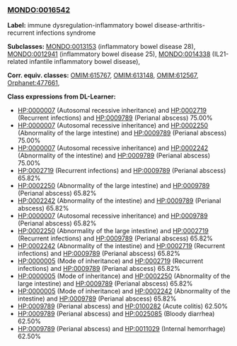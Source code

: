 
### [MONDO:0016542](http://purl.obolibrary.org/obo/MONDO_0016542)
**Label:** immune dysregulation-inflammatory bowel disease-arthritis-recurrent infections syndrome

**Subclasses:** [MONDO:0013153](http://purl.obolibrary.org/obo/MONDO_0013153) (inflammatory bowel disease 28), [MONDO:0012941](http://purl.obolibrary.org/obo/MONDO_0012941) (inflammatory bowel disease 25), [MONDO:0014338](http://purl.obolibrary.org/obo/MONDO_0014338) (IL21-related infantile inflammatory bowel disease), 

**Corr. equiv. classes:** [OMIM:615767](http://purl.obolibrary.org/obo/OMIM_615767), [OMIM:613148](http://purl.obolibrary.org/obo/OMIM_613148), [OMIM:612567](http://purl.obolibrary.org/obo/OMIM_612567), [Orphanet:477661](http://www.orpha.net/ORDO/Orphanet_477661), 

**Class expressions from DL-Learner:**

- [HP:0000007](http://purl.obolibrary.org/obo/HP_0000007) (Autosomal recessive inheritance) and [HP:0002719](http://purl.obolibrary.org/obo/HP_0002719) (Recurrent infections) and [HP:0009789](http://purl.obolibrary.org/obo/HP_0009789) (Perianal abscess) 75.00%
- [HP:0000007](http://purl.obolibrary.org/obo/HP_0000007) (Autosomal recessive inheritance) and [HP:0002250](http://purl.obolibrary.org/obo/HP_0002250) (Abnormality of the large intestine) and [HP:0009789](http://purl.obolibrary.org/obo/HP_0009789) (Perianal abscess) 75.00%
- [HP:0000007](http://purl.obolibrary.org/obo/HP_0000007) (Autosomal recessive inheritance) and [HP:0002242](http://purl.obolibrary.org/obo/HP_0002242) (Abnormality of the intestine) and [HP:0009789](http://purl.obolibrary.org/obo/HP_0009789) (Perianal abscess) 75.00%
- [HP:0002719](http://purl.obolibrary.org/obo/HP_0002719) (Recurrent infections) and [HP:0009789](http://purl.obolibrary.org/obo/HP_0009789) (Perianal abscess) 65.82%
- [HP:0002250](http://purl.obolibrary.org/obo/HP_0002250) (Abnormality of the large intestine) and [HP:0009789](http://purl.obolibrary.org/obo/HP_0009789) (Perianal abscess) 65.82%
- [HP:0002242](http://purl.obolibrary.org/obo/HP_0002242) (Abnormality of the intestine) and [HP:0009789](http://purl.obolibrary.org/obo/HP_0009789) (Perianal abscess) 65.82%
- [HP:0000007](http://purl.obolibrary.org/obo/HP_0000007) (Autosomal recessive inheritance) and [HP:0009789](http://purl.obolibrary.org/obo/HP_0009789) (Perianal abscess) 65.82%
- [HP:0002250](http://purl.obolibrary.org/obo/HP_0002250) (Abnormality of the large intestine) and [HP:0002719](http://purl.obolibrary.org/obo/HP_0002719) (Recurrent infections) and [HP:0009789](http://purl.obolibrary.org/obo/HP_0009789) (Perianal abscess) 65.82%
- [HP:0002242](http://purl.obolibrary.org/obo/HP_0002242) (Abnormality of the intestine) and [HP:0002719](http://purl.obolibrary.org/obo/HP_0002719) (Recurrent infections) and [HP:0009789](http://purl.obolibrary.org/obo/HP_0009789) (Perianal abscess) 65.82%
- [HP:0000005](http://purl.obolibrary.org/obo/HP_0000005) (Mode of inheritance) and [HP:0002719](http://purl.obolibrary.org/obo/HP_0002719) (Recurrent infections) and [HP:0009789](http://purl.obolibrary.org/obo/HP_0009789) (Perianal abscess) 65.82%
- [HP:0000005](http://purl.obolibrary.org/obo/HP_0000005) (Mode of inheritance) and [HP:0002250](http://purl.obolibrary.org/obo/HP_0002250) (Abnormality of the large intestine) and [HP:0009789](http://purl.obolibrary.org/obo/HP_0009789) (Perianal abscess) 65.82%
- [HP:0000005](http://purl.obolibrary.org/obo/HP_0000005) (Mode of inheritance) and [HP:0002242](http://purl.obolibrary.org/obo/HP_0002242) (Abnormality of the intestine) and [HP:0009789](http://purl.obolibrary.org/obo/HP_0009789) (Perianal abscess) 65.82%
- [HP:0009789](http://purl.obolibrary.org/obo/HP_0009789) (Perianal abscess) and [HP:0100282](http://purl.obolibrary.org/obo/HP_0100282) (Acute colitis) 62.50%
- [HP:0009789](http://purl.obolibrary.org/obo/HP_0009789) (Perianal abscess) and [HP:0025085](http://purl.obolibrary.org/obo/HP_0025085) (Bloody diarrhea) 62.50%
- [HP:0009789](http://purl.obolibrary.org/obo/HP_0009789) (Perianal abscess) and [HP:0011029](http://purl.obolibrary.org/obo/HP_0011029) (Internal hemorrhage) 62.50%


